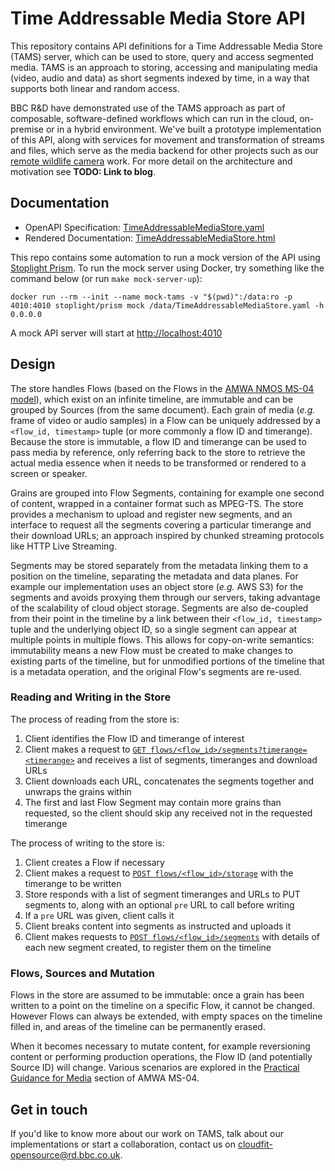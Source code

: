 # Time Addressable Media Store API
This repository contains API definitions for a Time Addressable Media Store (TAMS) server, which can be used to store, query and access segmented media. TAMS is an approach to storing, accessing and manipulating media (video, audio and data) as short segments indexed by time, in a way that supports both linear and random access.

BBC R&D have demonstrated use of the TAMS approach as part of composable, software-defined workflows which can run in the cloud, on-premise or in a hybrid environment. We've built a prototype implementation of this API, along with services for movement and transformation of streams and files, which serve as the media backend for other projects such as our [remote wildlife camera](https://www.bbc.co.uk/rd/blog/2022-04-video-cloud-media-store-ingest-service) work. For more detail on the architecture and motivation see **TODO: Link to blog**.

## Documentation
- OpenAPI Specification: [TimeAddressableMediaStore.yaml](./api/TimeAddressableMediaStore.yaml)
- Rendered Documentation: [TimeAddressableMediaStore.html](https://fictional-fortnight-ov54w43.pages.github.io/TimeAddressableMediaStore.html)

This repo contains some automation to run a mock version of the API using [Stoplight Prism](https://stoplight.io/open-source/prism). To run the mock server using Docker, try something like the command below (or run `make mock-server-up`):
```
docker run --rm --init --name mock-tams -v "$(pwd)":/data:ro -p 4010:4010 stoplight/prism mock /data/TimeAddressableMediaStore.yaml -h 0.0.0.0
```

A mock API server will start at <http://localhost:4010>

## Design
The store handles Flows (based on the Flows in the [AMWA NMOS MS-04 model](https://specs.amwa.tv/ms-04/releases/v1.0.0/docs/2.1._Summary_and_Definitions.html)), which exist on an infinite timeline, are immutable and can be grouped by Sources (from the same document). Each grain of media (_e.g._ frame of video or audio samples) in a Flow can be uniquely addressed by a `<flow_id, timestamp>` tuple (or more commonly a flow ID and timerange). Because the store is immutable, a flow ID and timerange can be used to pass media by reference, only referring back to the store to retrieve the actual media essence when it needs to be transformed or rendered to a screen or speaker. 

Grains are grouped into Flow Segments, containing for example one second of content, wrapped in a container format such as MPEG-TS. The store provides a mechanism to upload and register new segments, and an interface to request all the segments covering a particular timerange and their download URLs; an approach inspired by chunked streaming protocols like HTTP Live Streaming.

Segments may be stored separately from the metadata linking them to a position on the timeline, separating the metadata and data planes. For example our implementation uses an object store (_e.g._ AWS S3) for the segments and avoids proxying them through our servers, taking advantage of the scalability of cloud object storage. Segments are also de-coupled from their point in the timeline by a link between their `<flow_id, timestamp>` tuple and the underlying object ID, so a single segment can appear at multiple points in multiple flows. This allows for copy-on-write semantics: immutability means a new Flow must be created to make changes to existing parts of the timeline, but for unmodified portions of the timeline that is a metadata operation, and the original Flow's segments are re-used.

### Reading and Writing in the Store
The process of reading from the store is:
1. Client identifies the Flow ID and timerange of interest
2. Client makes a request to [`GET flows/<flow_id>/segments?timerange=<timerange>`](https://fictional-fortnight-ov54w43.pages.github.io/TimeAddressableMediaStore.html#operation/GET_flows-flowId-segments) and receives a list of segments, timeranges and download URLs
3. Client downloads each URL, concatenates the segments together and unwraps the grains within
4. The first and last Flow Segment may contain more grains than requested, so the client should skip any received not in the requested timerange

The process of writing to the store is:
1. Client creates a Flow if necessary
2. Client makes a request to [`POST flows/<flow_id>/storage`](https://fictional-fortnight-ov54w43.pages.github.io/TimeAddressableMediaStore.html#operation/POST_flows-flowId-storage) with the timerange to be written
3. Store responds with a list of segment timeranges and URLs to PUT segments to, along with an optional `pre` URL to call before writing
4. If a `pre` URL was given, client calls it
5. Client breaks content into segments as instructed and uploads it
6. Client makes requests to [`POST flows/<flow_id>/segments`](https://fictional-fortnight-ov54w43.pages.github.io/TimeAddressableMediaStore.html#operation/POST_flows-flowId-segments) with details of each new segment created, to register them on the timeline

### Flows, Sources and Mutation
Flows in the store are assumed to be immutable: once a grain has been written to a point on the timeline on a specific Flow, it cannot be changed. However Flows can always be extended, with empty spaces on the timeline filled in, and areas of the timeline can be permanently erased.

When it becomes necessary to mutate content, for example reversioning content or performing production operations, the Flow ID (and potentially Source ID) will change. Various scenarios are explored in the [Practical Guidance for Media](https://specs.amwa.tv/ms-04/releases/v1.0.0/docs/3.0._Practical_Guidance_for_Media.html) section of AMWA MS-04.

## Get in touch
If you'd like to know more about our work on TAMS, talk about our implementations or start a collaboration, contact us on <cloudfit-opensource@rd.bbc.co.uk>.
